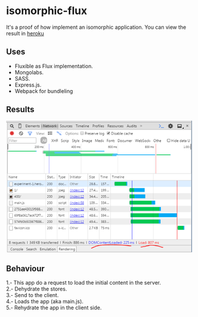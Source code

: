 # isomorphic-flux
It's a proof of how implement an isomorphic application.
You can view the result in [heroku](http://experiment-1.herokuapp.com)
## Uses
- Fluxible as Flux implementation.
- Mongolabs.
- SASS.
- Express.js.
- Webpack for bundleling

## Results
![performance](./doc/performance_00.PNG)

## Behaviour

1.- This app do a request to load the initial content in the server.   
2.- Dehydrate the stores.   
3.- Send to the client.   
4.- Loads the app (aka main.js).   
5.- Rehydrate the app in the client side.  
